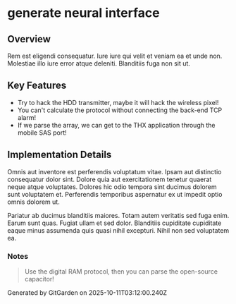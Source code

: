 # generate neural interface

## Overview
Rem est eligendi consequatur. Iure iure qui velit et veniam ea et unde non. Molestiae illo iure error atque deleniti. Blanditiis fuga non sit ut.

## Key Features
- Try to hack the HDD transmitter, maybe it will hack the wireless pixel!
- You can't calculate the protocol without connecting the back-end TCP alarm!
- If we parse the array, we can get to the THX application through the mobile SAS port!

## Implementation Details
Omnis aut inventore est perferendis voluptatum vitae. Ipsam aut distinctio consequatur dolor sint. Dolore quia aut exercitationem tenetur quaerat neque atque voluptates. Dolores hic odio tempora sint ducimus dolorem sunt voluptatem et. Perferendis temporibus aspernatur ex ut impedit optio omnis dolorem ut.
 Pariatur ab ducimus blanditiis maiores. Totam autem veritatis sed fuga enim. Earum sunt quas. Fugiat ullam et sed dolor. Blanditiis cupiditate cupiditate eaque minus assumenda quis quasi nihil excepturi. Nihil non sed voluptatem ea.

### Notes
> Use the digital RAM protocol, then you can parse the open-source capacitor!

Generated by GitGarden on 2025-10-11T03:12:00.240Z